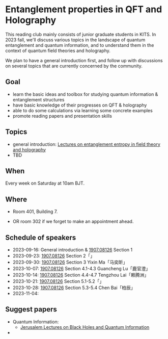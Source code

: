 # Entanglement properties in QFT and Holography

This reading club mainly consists of junior graduate students in KITS. In 2023 fall, we'll discuss various topics in the landscape of quantum entanglement and quantum information, and to understand them in the context of quantum field theories and holography.

We plan to have a general introduction first, and follow up with discussions on several topics that are currently concerned by the community.




## Goal

- learn the basic ideas and toolbox for studying quantum information & entanglement structures
- have basic knowledge of their progresses on QFT & holography
- able to do some calculations via learning some concrete examples 
- promote reading papers and presentation skills



## Topics

- general introduction: [Lectures on entanglement entropy in field theory and
  holography](https://arxiv.org/abs/1907.08126) 
- TBD




## When

Every week on Saturday at 10am BJT.




## Where

- Room 401, Building 7.

- OR room 302 if we forget to make an appointment ahead.

  


## Schedule of speakers

- 2023-09-16: General introduction & [1907.08126](https://arxiv.org/abs/1907.08126) Section 1
- 2023-09-23: [1907.08126](https://arxiv.org/abs/1907.08126) Section 2「」
- 2023-09-30: [1907.08126](https://arxiv.org/abs/1907.08126) Section 3 Yixin Ma「马奕昕」
- 2023-10-07: [1907.08126](https://arxiv.org/abs/1907.08126) Section 4.1-4.3 Guancheng Lu「鹿官澄」
- 2023-10-14: [1907.08126](https://arxiv.org/abs/1907.08126) Section 4.4-4.7 Tengzhou Lai「赖腾洲」
- 2023-10-21: [1907.08126](https://arxiv.org/abs/1907.08126) Section 5.1-5.2「」
- 2023-10-28: [1907.08126](https://arxiv.org/abs/1907.08126) Section 5.3-5.4 Chen Bai「柏辰」
- 2023-11-04: 



## Suggest papers

- Quantum Information:
  - [Jerusalem Lectures on Black Holes and
    Quantum Information](https://arxiv.org/abs/1409.1231) 
- 
